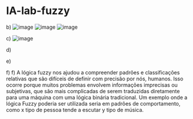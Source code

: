﻿# IA-lab-fuzzy
b) ![image](https://github.com/user-attachments/assets/3d144603-df3d-42f2-a94b-401360305d56)
![image](https://github.com/user-attachments/assets/a59e3267-8b7f-46b0-b478-7b14ef8b6969)
![image](https://github.com/user-attachments/assets/960669aa-9a1e-4ee6-9be3-9afc71314ebb)

c)
![image](https://github.com/user-attachments/assets/cb452a7b-401a-4a88-9208-25209e3ab404)

d)

e)

f) f) A lógica fuzzy nos ajudou a compreender padrões e classificações relativas que são difíceis de definir com precisão por nós, humanos. Isso ocorre porque muitos problemas envolvem informações imprecisas ou subjetivas, que são mais complicadas de serem traduzidas diretamente para uma máquina com uma lógica binária tradicional.
Um exemplo onde a lógica Fuzzy poderia ser utilizada seria em padrões de comportamento, como x tipo de pessoa tende a escutar y tipo de música.
